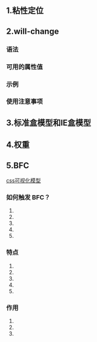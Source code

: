## 1.粘性定位


## 2.will-change


### 语法


### 可用的属性值


### 示例



### 使用注意事项


## 3.标准盒模型和IE盒模型


## 4.权重


## 5.BFC
[css可视化模型](https://juejin.cn/post/6844903574535667719#heading-44)

### 如何触发 BFC？
1. 
2. 
3. 
4. 
5. 

### 特点
1. 
2. 
3. 
4. 
5. 

### 作用
1. 
2. 
3. 
